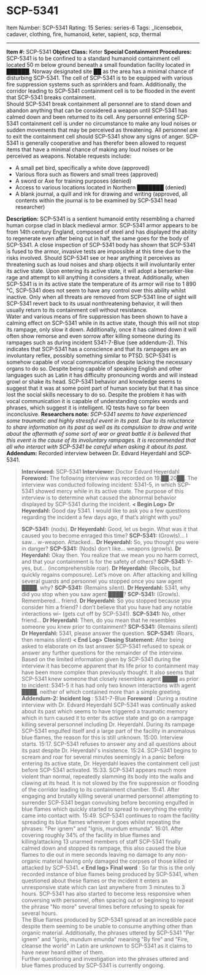 # SCP-5341
Item Number: SCP-5341
Rating: 15
Series: series-6
Tags: _licensebox, cadaver, clothing, fire, humanoid, keter, sapient, scp, thermal

---

**Item #:** SCP-5341
**Object Class:** Keter
**Special Containment Procedures:** SCP-5341 is to be confined to a standard humanoid containment cell located 50 m below ground beneath a small foundation facility located in ██████, Norway designated site ██ as the area has a minimal chance of disturbing SCP-5341. The cell of SCP-5341 is to be equipped with various fire suppression systems such as sprinklers and foam. Additionally, the corridor leading to SCP-5341 containment cell is to be flooded in the event that SCP-5341 breaks containment.  
Should SCP-5341 break containment all personnel are to stand down and abandon anything that can be considered a weapon until SCP-5341 has calmed down and been returned to its cell.
Any personnel entering SCP-5341 containment cell is under no circumstance to make any loud noises or sudden movements that may be perceived as threatening. All personnel are to exit the containment cell should SCP-5341 show any signs of anger.
SCP-5341 is generally cooperative and has therefor been allowed to request items that have a minimal chance of making any loud noises or be perceived as weapons. Notable requests include:
  * A small pet bird, specifically a white dove (approved)
  * Various flora such as flowers and small trees (approved)
  * A sword or Axe for training purposes (denied)
  * Access to various locations located in Northern ███████ (denied)
  * A blank journal, a quill and ink for drawing and writing (approved, all contents within the journal is to be examined by SCP-5341 head researcher)

**Description:** SCP-5341 is a sentient humanoid entity resembling a charred human corpse clad in black medieval armor. SCP-5341 armor appears to be from 14th century England, composed of steel and has displayed the ability to regenerate even after being cut in half, the same goes for the body of SCP-5341. A close inspection of SCP-5341 body has shown that SCP-5341 is fused to the armor, invasive tests are impossible at this time due to the risks involved.
Should SCP-5341 see or hear anything it perceives as threatening such as loud noises and sharp objects it will involuntarily enter its active state. Upon entering its active state, it will adopt a berserker-like rage and attempt to kill anything it considers a threat. Additionally, when SCP-5341 is in its active state the temperature of its armor will rise to 1 890 °C, SCP-5341 does not seem to have any control over this ability whilst inactive. Only when all threats are removed from SCP-5341 line of sight will SCP-5341 revert back to its usual nonthreatening behavior, it will then usually return to its containment cell without resistance.  
Water and various means of fire suppression has been shown to have a calming effect on SCP-5341 while in its active state, though this will not stop its rampage, only slow it down. Additionally, once it has calmed down it will often show remorse and even sorrow after killing someone during its rampages such as during incident 5341-7-Blue (see addendum-2). This indicates that SCP-5341 has a conscience and that its rampages are an involuntary reflex, possibly something similar to PTSD.
SCP-5341 is somehow capable of vocal communication despite lacking the necessary organs to do so. Despite being capable of speaking English and other languages such as Latin it has difficulty pronouncing words and will instead growl or shake its head. SCP-5341 behavior and knowledge seems to suggest that it was at some point part of human society but that it has since lost the social skills necessary to do so. Despite the problem it has with vocal communication it is capable of understanding complex words and phrases, which suggest it is intelligent. IQ tests have so far been inconclusive.
**Researchers note:** _SCP-5341 seems to have experienced some traumatic and highly stressful event in its past. Due to its reluctance to share information on its past as well as its compulsion to draw and write about the aftermath of some sort of war or great battle it is believed that this event is the cause of its involuntary rampages. It is recommended that all who interact with SCP-5341 be careful when asking it about its past._
**Addendum:** Recorded interview between Dr. Edvard Heyerdahl and SCP-5341.
> **Interviewed:** SCP-5341
> **Interviewer:** Doctor Edvard Heyerdahl
> **Foreword:** The following interview was recorded on 19.██.20██. The interview was conducted following incident: 5341-5, in which SCP-5341 showed mercy while in its active state. The purpose of this interview is to determine what caused the abnormal behavior displayed by SCP-5341 during the incident.
> **< Begin Log>**
> **Dr Heyerdahl:** Good day 5341. I would like to ask you a few questions regarding the incident a few days ago, if that’s alright with you?  
>    
>  **SCP-5341:** (nods).
> **Dr Heyerdahl:** Good, let us begin. What was it that caused you to become enraged this time?
> **SCP-5341:** (Growls)… I saw… w-weapon. Attacked…
> **Dr Heyerdahl:** So, you thought you were in danger?
> **SCP-5341:** (Nods) don’t like… weapons (growls).
> **Dr Heyerdahl:** Okay then. You realize that we mean you no harm correct, and that your containment is for the safety of others?
> **SCP-5341:** Y-yes, but… (incomprehensible roar).
> **Dr Heyerdahl:** (Recoils, but quickly regains composure). Let’s move on. After attacking and killing several guards and personnel you stopped once you saw agent ████, why?
> **SCP-5341:** (Remains silent).
> **Dr Heyerdahl:** 5341, why did you stop when you saw agent ████?
> **SCP-5341:** (Growls). Remembered… friend.
> **Dr Heyerdahl:** So you stopped because you consider him a friend? I don’t believe that you have had any notable interactions wi- (gets cut off by SCP-5341).
> **SCP-5341:** No, other friend…
> **Dr Heyerdahl:** Then, do you mean that he resembles someone you knew prior to containment?
> **SCP-5341:** (Remains silent)
> **Dr Heyerdahl:** 5341, please answer the question.
> **SCP-5341:** (Roars, then remains silent)
> **< End Log>**
> **Closing Statement:** After being asked to elaborate on its last answer SCP-5341 refused to speak or answer any further questions for the remainder of the interview. Based on the limited information given by SCP-5341 during the interview it has become apparent that its life prior to containment may have been more complex than previously thought. It also seems that SCP-5341 knew someone that closely resembles agent ████ as prior to incident: 5341-5 it has had only two known interactions with agent ████, neither of which contained more than a simple greeting.
**Addendum-2:**
> **Incident log** : 5341-7-Blue
> **Foreword** : During a routine interview with Dr. Edvard Heyerdahl SCP-5341 was continually asked about its past which seems to have triggered a traumatic memory which in turn caused it to enter its active state and go on a rampage killing several personnel including Dr. Heyerdahl. During its rampage SCP-5341 engulfed itself and a large part of the facility in anomalous blue flames, the reason for this is still unknown.
> 15:00. Interview starts.
> 15:17. SCP-5341 refuses to answer any and all questions about its past despite Dr. Heyerdahl's insistence.
> 15:24. SCP-5341 begins to scream and roar for several minutes seemingly in a panic before entering its active state, Dr. Heyerdahl leaves the containment cell just before SCP-5341 activated.
> 15:33. SCP-5341 appears much more violent than normal, repeatedly slamming its body into the walls and clawing at its head. It is not slowed by the fire suppression or flooding of the corridor leading to its containment chamber.
> 15:41. After engaging and brutally killing several unarmed personnel attempting to surrender SCP-5341 began convulsing before becoming engulfed in blue flames which quickly started to spread to everything the entity came into contact with.
> 15:49. SCP-5341 continues to roam the facility spreading its blue flames wherever it goes whilst repeating the phrases: "Per ignem" and "Ignis, mundum emunda".
> 16:01. After covering roughly 34% of the facility in blue flames and killing/attacking 13 unarmed members of staff SCP-5341 finally calmed down and stopped its rampage, this also caused the blue flames to die out in mere seconds leaving no damage to any non-organic material having only damaged the corpses of those killed or attacked by SCP-5341.
> **< End log>**
> **Final word** : So far this is the only recorded instance of blue flames being produced by SCP-5341, when questioned about these flames or the incident it enters an unresponsive state which can last anywhere from 3 minutes to 3 hours. SCP-5341 has also started to become less responsive when conversing with personnel, often spacing out or beginning to repeat the phrase "No more" several times before refusing to speak for several hours.  
>  The Blue flames produced by SCP-5341 spread at an incredible pace despite them seeming to be unable to consume anything other than organic material. Additionally, the phrases uttered by SCP-5341 "Per ignem" and "Ignis, mundum emunda" meaning "By fire" and "Fire, cleanse the world" in Latin are unknown to SCP-5341 as it claims to have never heard either of them.  
>  Further questioning and investigation into the phrases uttered and blue flames produced by SCP-5341 is currently ongoing.
